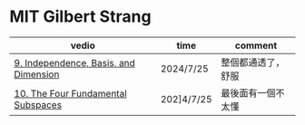 # MIT Gilbert Strang 

| vedio                                                                                                                                              | time       | comment   |
| -------------------------------------------------------------------------------------------------------------------------------------------------- | ---------- | --------- |
| [9. Independence, Basis, and Dimension](https://www.youtube.com/watch?v=yjBerM5jWsc&list=PL221E2BBF13BECF6C&index=21&ab_channel=MITOpenCourseWare) | 2024/7/25  | 整個都通透了，舒服 |
| [10. The Four Fundamental Subspaces](https://www.youtube.com/watch?v=nHlE7EgJFds&list=PL221E2BBF13BECF6C&index=23&ab_channel=MITOpenCourseWare)    | 202]4/7/25 | 最後面有一個不太懂 |
